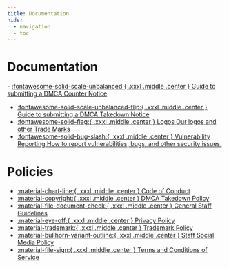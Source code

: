 ```yaml
---
title: Documentation
hide:
  - navigation
  - toc
---
```


# Documentation

<div class="grid cards" markdown>
-   <a class="card-link" href="dmca/counter-notice">
        :fontawesome-solid-scale-unbalanced:{ .xxxl .middle .center }
        <span class="center card-title">Guide to submitting a DMCA Counter Notice</span>
    </a>

-   <a class="card-link" href="dmca/takedown-notice">
        :fontawesome-solid-scale-unbalanced-flip:{ .xxxl .middle .center }
        <span class="center card-title">Guide to submitting a DMCA Takedown Notice</span>
    </a>

-   <a class="card-link" href="logos">
        :fontawesome-solid-flag:{ .xxxl .middle .center }
        <span class="card-title center">Logos</span>
        <span class="center">Our logos and other Trade Marks</span>
    </a>

-   <a class="card-link" href="vulnerabilityreporting">
        :fontawesome-solid-bug-slash:{ .xxxl .middle .center }
        <span class="card-title center">Vulnerability Reporting</span>
        <span class="center">How to report vulnerabilities, bugs, and other security issues.</span>
    </a>
</div>

# Policies

<div class="grid cards" markdown>

-   <a class="card-link" href="../policies/conduct">
        :material-chart-line:{ .xxxl .middle .center }
        <span class="center card-title">Code of Conduct</span>
    </a>

-   <a class="card-link" href="../policies/dmca">
        :material-copyright:{ .xxxl .middle .center }
        <span class="center card-title">DMCA Takedown Policy</span>
    </a>

-   <a class="card-link" href="../policies/staffguidelines">
        :material-file-document-check:{ .xxxl .middle .center }
        <span class="center card-title">General Staff Guidelines</span>
    </a>

-   <a class="card-link" href="../policies/privacy">
        :material-eye-off:{ .xxxl .middle .center }
        <span class="center card-title">Privacy Policy</span>
    </a>

-   <a class="card-link" href="../policies/trademark">
        :material-trademark:{ .xxxl .middle .center }
        <span class="center card-title">Trademark Policy</span>
    </a>

-   <a class="card-link" href="../policies/socialmedia">
        :material-bullhorn-variant-outline:{ .xxxl .middle .center }
        <span class="center card-title">Staff Social Media Policy</span>
    </a>

-   <a class="card-link" href="../policies/terms">
        :material-file-sign:{ .xxxl .middle .center }
        <span class="center card-title">Terms and Conditions of Service</span>
    </a>

</div>